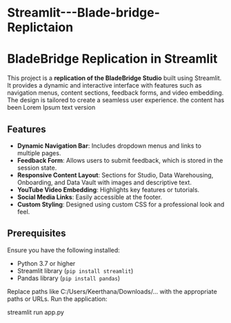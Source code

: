 # Streamlit---Blade-bridge-Replictaion

# BladeBridge Replication in Streamlit

This project is a **replication of the BladeBridge Studio** built using Streamlit. It provides a dynamic and interactive interface with features such as navigation menus, content sections, feedback forms, and video embedding. The design is tailored to create a seamless user experience.
the content has been Lorem Ipsum text version

## Features
- **Dynamic Navigation Bar**: Includes dropdown menus and links to multiple pages.
- **Feedback Form**: Allows users to submit feedback, which is stored in the session state.
- **Responsive Content Layout**: Sections for Studio, Data Warehousing, Onboarding, and Data Vault with images and descriptive text.
- **YouTube Video Embedding**: Highlights key features or tutorials.
- **Social Media Links**: Easily accessible at the footer.
- **Custom Styling**: Designed using custom CSS for a professional look and feel.

## Prerequisites
Ensure you have the following installed:
- Python 3.7 or higher
- Streamlit library (`pip install streamlit`)
- Pandas library (`pip install pandas`)



Replace paths like C:/Users/Keerthana/Downloads/... with the appropriate paths or URLs.
Run the application:

streamlit run app.py
